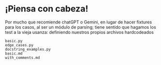 # ¡Piensa con cabeza!

Por mucho que recomiende chatGPT o Gemini, en lugar de hacer fixtures para los casos, al ser un módulo de parsing; tiene sentido que hagamos los test a la vieja usanza: definiendo nuestros propios archivos hardcodeados

```
basic.py
edge_cases.py
docstring_examples.py
basic.md
with_comments.md
```